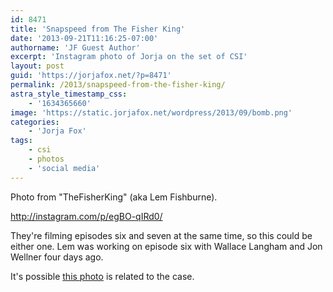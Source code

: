 ```yaml
---
id: 8471
title: 'Snapspeed from The Fisher King'
date: '2013-09-21T11:16:25-07:00'
authorname: 'JF Guest Author'
excerpt: 'Instagram photo of Jorja on the set of CSI'
layout: post
guid: 'https://jorjafox.net/?p=8471'
permalink: /2013/snapspeed-from-the-fisher-king/
astra_style_timestamp_css:
    - '1634365660'
image: 'https://static.jorjafox.net/wordpress/2013/09/bomb.png'
categories:
    - 'Jorja Fox'
tags:
    - csi
    - photos
    - 'social media'
---
```


Photo from "TheFisherKing" (aka Lem Fishburne).

http://instagram.com/p/egBO-qIRd0/

They're filming episodes six and seven at the same time, so this could be either one. Lem was working on episode six with Wallace Langham and Jon Wellner four days ago.

It's possible <a href="http://instagram.com/p/egBRS3IRd4/">this photo</a> is related to the case.
